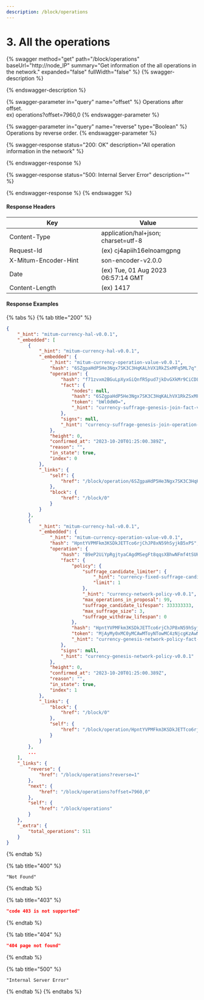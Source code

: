 ```yaml
---
description: /block/operations
---
```


# 3. All the operations

{% swagger method="get" path="/block/operations" baseUrl="http://node_IP" summary="Get information of the all operations in the network." expanded="false" fullWidth="false" %}
{% swagger-description %}

{% endswagger-description %}

{% swagger-parameter in="query" name="offset" %}
Operations after offset.\
ex) operations?offset=7960,0
{% endswagger-parameter %}

{% swagger-parameter in="query" name="reverse" type="Boolean" %}
Operations by reverse order.
{% endswagger-parameter %}

{% swagger-response status="200: OK" description="All operation information in the network" %}

{% endswagger-response %}

{% swagger-response status="500: Internal Server Error" description="" %}

{% endswagger-response %}
{% endswagger %}



#### Response Headers

<table><thead><tr><th width="226">Key</th><th>Value</th></tr></thead><tbody><tr><td>Content-Type</td><td>application/hal+json; charset=utf-8</td></tr><tr><td>Request-Id</td><td>(ex) cj4apiih16elnoamgpng</td></tr><tr><td>X-Mitum-Encoder-Hint</td><td>son-encoder-v2.0.0</td></tr><tr><td>Date</td><td>(ex) Tue, 01 Aug 2023 06:57:14 GMT</td></tr><tr><td>Content-Length</td><td>(ex) 1417</td></tr></tbody></table>



#### Response Examples

{% tabs %}
{% tab title="200" %}
```json
{
    "_hint": "mitum-currency-hal-v0.0.1",
    "_embedded": [
        {
            "_hint": "mitum-currency-hal-v0.0.1",
            "_embedded": {
                "_hint": "mitum-currency-operation-value-v0.0.1",
                "hash": "6SZgpaHdP5He3Ngx7SK3C3HqKALhVX1RkZSxMFq5ML7q",
                "operation": {
                    "hash": "f71zvxm2BGuLpXyxGiQnfR5pud7jkDvGXkMr9CiCDL8",
                    "fact": {
                        "nodes": null,
                        "hash": "6SZgpaHdP5He3Ngx7SK3C3HqKALhVX1RkZSxMFq5ML7q",
                        "token": "bWl0dW0=",
                        "_hint": "currency-suffrage-genesis-join-fact-v0.0.1"
                    },
                    "signs": null,
                    "_hint": "currency-suffrage-genesis-join-operation-v0.0.1"
                },
                "height": 0,
                "confirmed_at": "2023-10-20T01:25:00.389Z",
                "reason": "",
                "in_state": true,
                "index": 0
            },
            "_links": {
                "self": {
                    "href": "/block/operation/6SZgpaHdP5He3Ngx7SK3C3HqKALhVX1RkZSxMFq5ML7q"
                },
                "block": {
                    "href": "/block/0"
                }
            }
        },
        {
            "_hint": "mitum-currency-hal-v0.0.1",
            "_embedded": {
                "_hint": "mitum-currency-operation-value-v0.0.1",
                "hash": "HpntYVPMFkm3KSDkJETTco6rjChJP8xN59hSyjkB5xPS",
                "operation": {
                    "hash": "B9eP2UiYpRgjtyaCAgdMSegFt8qqsXBhwNFmf4tSUH3u",
                    "fact": {
                        "policy": {
                            "suffrage_candidate_limiter": {
                                "_hint": "currency-fixed-suffrage-candidate-limiter-rule-v0.0.1",
                                "limit": 1
                            },
                            "_hint": "currency-network-policy-v0.0.1",
                            "max_operations_in_proposal": 99,
                            "suffrage_candidate_lifespan": 333333333,
                            "max_suffrage_size": 3,
                            "suffrage_withdraw_lifespan": 0
                        },
                        "hash": "HpntYVPMFkm3KSDkJETTco6rjChJP8xN59hSyjkB5xPS",
                        "token": "MjAyMy0xMC0yMCAwMToyNTowMC4zNjcgKzAwMDAgVVRD",
                        "_hint": "currency-genesis-network-policy-fact-v0.0.1"
                    },
                    "signs": null,
                    "_hint": "currency-genesis-network-policy-v0.0.1"
                },
                "height": 0,
                "confirmed_at": "2023-10-20T01:25:00.389Z",
                "reason": "",
                "in_state": true,
                "index": 1
            },
            "_links": {
                "block": {
                    "href": "/block/0"
                },
                "self": {
                    "href": "/block/operation/HpntYVPMFkm3KSDkJETTco6rjChJP8xN59hSyjkB5xPS"
                }
            }
        },
        ...
    ],
    "_links": {
        "reverse": {
            "href": "/block/operations?reverse=1"
        },
        "next": {
            "href": "/block/operations?offset=7960,0"
        },
        "self": {
            "href": "/block/operations"
        }
    },
    "_extra": {
        "total_operations": 511
    }
}
```
{% endtab %}

{% tab title="400" %}
```
"Not Found"
```
{% endtab %}

{% tab title="403" %}
```json
"code 403 is not supported"
```
{% endtab %}

{% tab title="404" %}
```json
"404 page not found"
```
{% endtab %}

{% tab title="500" %}
```
"Internal Server Error"
```
{% endtab %}
{% endtabs %}

